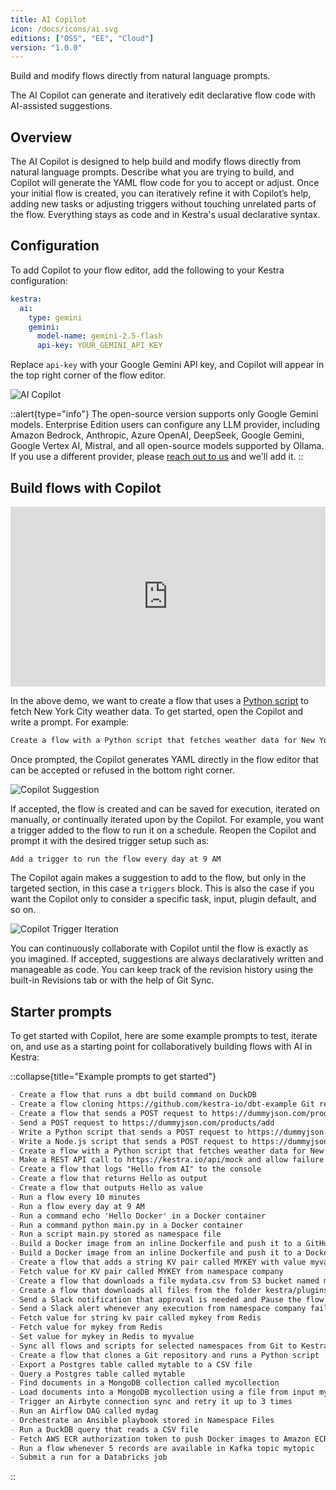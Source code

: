 ```yaml
---
title: AI Copilot
icon: /docs/icons/ai.svg
editions: ["OSS", "EE", "Cloud"]
version: "1.0.0"
---
```


Build and modify flows directly from natural language prompts.

The AI Copilot can generate and iteratively edit declarative flow code with AI-assisted suggestions.

## Overview

The AI Copilot is designed to help build and modify flows directly from natural language prompts. Describe what you are trying to build, and Copilot will generate the YAML flow code for you to accept or adjust. Once your initial flow is created, you can iteratively refine it with Copilot’s help, adding new tasks or adjusting triggers without touching unrelated parts of the flow. Everything stays as code and in Kestra's usual declarative syntax.

## Configuration

To add Copilot to your flow editor, add the following to your Kestra configuration:

```yaml
kestra:
  ai:
    type: gemini
    gemini:
      model-name: gemini-2.5-flash
      api-key: YOUR_GEMINI_API_KEY
```

Replace `api-key` with your Google Gemini API key, and Copilot will appear in the top right corner of the flow editor.

![AI Copilot](/docs/ai-tools/ai-copilot.png)

::alert{type="info"}
The open-source version supports only Google Gemini models. Enterprise Edition users can configure any LLM provider, including Amazon Bedrock, Anthropic, Azure OpenAI, DeepSeek, Google Gemini, Google Vertex AI, Mistral, and all open-source models supported by Ollama. If you use a different provider, please [reach out to us](https://kestra.io/demo) and we'll add it.
::

## Build flows with Copilot

<div style="position: relative; padding-bottom: calc(48.95833333333333% + 41px); height: 0; width: 100%;"><iframe src="https://demo.arcade.software/kvO69FrLnnXVsMkrLi7T?embed&embed_mobile=tab&embed_desktop=inline&show_copy_link=true" title="Flows | Kestra EE" frameborder="0" loading="lazy" webkitallowfullscreen mozallowfullscreen allowfullscreen allow="clipboard-write" style="position: absolute; top: 0; left: 0; width: 100%; height: 100%; color-scheme: light;" ></iframe></div>

In the above demo, we want to create a flow that uses a [Python script](/plugins/tasks/io.kestra.plugin.scripts.python.Script) to fetch New York City weather data. To get started, open the Copilot and write a prompt. For example:

```txt
Create a flow with a Python script that fetches weather data for New York City
```

Once prompted, the Copilot generates YAML directly in the flow editor that can be accepted or refused in the bottom right corner.

![Copilot Suggestion](/docs/ai-tools/copilot-suggestion.png)

If accepted, the flow is created and can be saved for execution, iterated on manually, or continually iterated upon by the Copilot. For example, you want a trigger added to the flow to run it on a schedule. Reopen the Copilot and prompt it with the desired trigger setup such as:

```txt
Add a trigger to run the flow every day at 9 AM
```

The Copilot again makes a suggestion to add to the flow, but only in the targeted section, in this case a `triggers` block. This is also the case if you want the Copilot only to consider a specific task, input, plugin default, and so on.

![Copilot Trigger Iteration](/docs/ai-tools/copilot-trigger.png)

You can continuously collaborate with Copilot until the flow is exactly as you imagined. If accepted, suggestions are always declaratively written and manageable as code. You can keep track of the revision history using the built-in Revisions tab or with the help of Git Sync.

## Starter prompts

To get started with Copilot, here are some example prompts to test, iterate on, and use as a starting point for collaboratively building flows with AI in Kestra:

::collapse{title="Example prompts to get started"}
```markdown
- Create a flow that runs a dbt build command on DuckDB
- Create a flow cloning https://github.com/kestra-io/dbt-example Git repository from a main branch, then add a dbt CLI task using DuckDB backend that will run dbt build command for that cloned repository using my_dbt_project profile and dev target. The dbt project is located in the root directory so no dbt project needs to be configured.
- Create a flow that sends a POST request to https://dummyjson.com/products/add
- Send a POST request to https://dummyjson.com/products/add
- Write a Python script that sends a POST request to https://dummyjson.com/products/add
- Write a Node.js script that sends a POST request to https://dummyjson.com/products/add
- Create a flow with a Python script that fetches weather data for New York City
- Make a REST API call to https://kestra.io/api/mock and allow failure
- Create a flow that logs "Hello from AI" to the console
- Create a flow that returns Hello as output
- Create a flow that outputs Hello as value
- Run a flow every 10 minutes
- Run a flow every day at 9 AM
- Run a command echo 'Hello Docker' in a Docker container
- Run a command python main.py in a Docker container
- Run a script main.py stored as namespace file
- Build a Docker image from an inline Dockerfile and push it to a GitHub Container Registry
- Build a Docker image from an inline Dockerfile and push it to a DockerHub Container Registry
- Create a flow that adds a string KV pair called MYKEY with value myvalue to namespace company
- Fetch value for KV pair called MYKEY from namespace company
- Create a flow that downloads a file mydata.csv from S3 bucket named mybucket
- Create a flow that downloads all files from the folder kestra/plugins/ from S3 bucket mybucket in us-east-1
- Send a Slack notification that approval is needed and Pause the flow for manual approval
- Send a Slack alert whenever any execution from namespace company fails
- Fetch value for string kv pair called mykey from Redis
- Fetch value for mykey from Redis
- Set value for mykey in Redis to myvalue
- Sync all flows and scripts for selected namespaces from Git to Kestra
- Create a flow that clones a Git repository and runs a Python script
- Export a Postgres table called mytable to a CSV file
- Query a Postgres table called mytable
- Find documents in a MongoDB collection called mycollection
- Load documents into a MongoDB mycollection using a file from input mydata
- Trigger an Airbyte connection sync and retry it up to 3 times
- Run an Airflow DAG called mydag
- Orchestrate an Ansible playbook stored in Namespace Files
- Run a DuckDB query that reads a CSV file
- Fetch AWS ECR authorization token to push Docker images to Amazon ECR
- Run a flow whenever 5 records are available in Kafka topic mytopic
- Submit a run for a Databricks job
```
::
